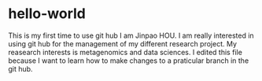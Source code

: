 # hello-world
This is my first time to use git hub
I am Jinpao HOU. I am really interested in using git hub for the management of my different research project. My reasearch interests is metagenomics and data sciences. 
I edited this file because I want to learn how to make changes to a praticular branch in the git hub. 
